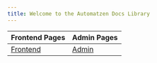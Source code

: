 ```yaml
---
title: Welcome to the Automatzen Docs Library
---
```



| Frontend Pages | Admin Pages |
| -------------- | ----------- |
| [Frontend](/sections/frontend.md) | [Admin](/sections/admin.md) |